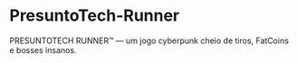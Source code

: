 # PresuntoTech-Runner
PRESUNTOTECH RUNNER™ — um jogo cyberpunk cheio de tiros, FatCoins e bosses insanos.
